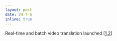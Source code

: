 ```yaml
---
layout: post
date: 24-7-6
inline: true
---
```

Real-time and batch video translation launched [[1](https://www.microsoft.com/en-us/edge/features/real-time-video-translation?form=MA13FJ),[2](https://techcommunity.microsoft.com/t5/ai-azure-ai-services-blog/announcing-video-translation-amp-speech-translation-api/ba-p/4148007)]
